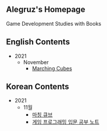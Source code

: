 ## Alegruz's Homepage

Game Development Studies with Books

## English Contents
* 2021
    * November
        * [Marching Cubes](Notes/2021/November/English/MarchingCubes.md)

## Korean Contents
* 2021
    * 11월
        * [마칭 큐브](Notes/2021/November/Korean/MarchingCubes.md)
        * [게임 프로그래밍 입문 공부 노트](Notes/2021/November/Korean/IntroductionToGameProgrammingExamPreparations.md)